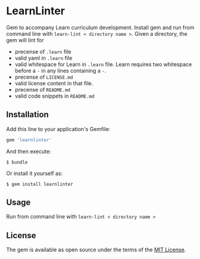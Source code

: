 # LearnLinter

Gem to accompany Learn curriculum development. Install gem and run from command line with `learn-lint < directory name >`. Given a directory, the gem will lint for 

* precense of `.learn` file
* valid yaml in `.learn` file
* valid whitespace for Learn in `.learn` file. Learn requires two whitespace before a `-` in any lines containing a `-`. 
* precense of `LICENSE.md`
* valid license content in that file. 
* precense of `README.md`
* valid code snippets in `README.md`


## Installation

Add this line to your application's Gemfile:

```ruby
gem 'learnlinter'
```

And then execute:

    $ bundle

Or install it yourself as:

    $ gem install learnlinter

## Usage

Run from command line with `learn-lint < directory name >`


## License

The gem is available as open source under the terms of the [MIT License](http://opensource.org/licenses/MIT).

